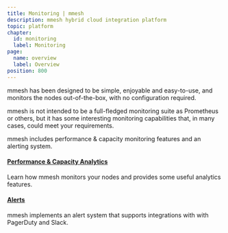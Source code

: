 ```yaml
---
title: Monitoring | mmesh
description: mmesh hybrid cloud integration platform
topic: platform
chapter:
  id: monitoring
  label: Monitoring
page:
  name: overview
  label: Overview
position: 800
---
```


mmesh has been designed to be simple, enjoyable and easy-to-use, and monitors the nodes out-of-the-box, with no configuration required.

mmesh is not intended to be a full-fledged monitoring suite as Prometheus or others, but it has some interesting monitoring capabilities that, in many cases, could meet your requirements.

mmesh includes performance & capacity monitoring features and an alerting system.

#### [Performance & Capacity Analytics](/docs/platform/monitoring/analytics)

Learn how mmesh monitors your nodes and provides some useful analytics features.

#### [Alerts](/docs/platform/monitoring/alerts)

mmesh implements an alert system that supports integrations with with PagerDuty and Slack.

